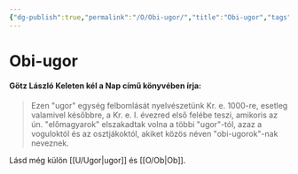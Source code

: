 ```yaml
---
{"dg-publish":true,"permalink":"/O/Obi-ugor/","title":"Obi-ugor","tags":["dg_uploaded"],"created":"2023-10-20T05:16","updated":"2023-11-08T04:09"}
---
```



# Obi-ugor

#### Götz László Keleten kél a Nap című könyvében írja:

> Ezen "ugor" egység felbomlását nyelvészetünk Kr. e. 1000-re, esetleg valamivel későbbre, a Kr. e. I. évezred első felébe teszi, amikoris az ún. "előmagyarok" elszakadtak volna a többi "ugor"-tól, azaz a voguloktól és az osztjákoktól, akiket közös néven "obi-ugorok"-nak neveznek.  

Lásd még külön [[U/Ugor\|ugor]] és [[O/Ob\|Ob]].  
